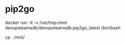 # pip2go

docker run -it -v /var/tmp:/mnt devopsteamsdb/devopsteamsdb:pip2go_latest /bin/bash

cp *.* /mnt/

